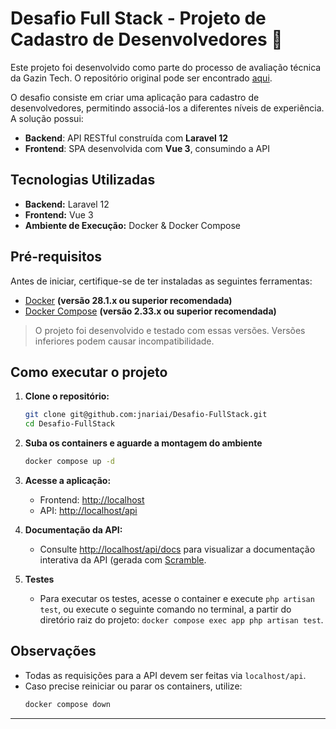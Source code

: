 # Desafio Full Stack - Projeto de Cadastro de Desenvolvedores 🚀

Este projeto foi desenvolvido como parte do processo de avaliação técnica da Gazin Tech. O repositório original pode ser encontrado [aqui](https://github.com/gazin-tech/Desafio-FullStack).

O desafio consiste em criar uma aplicação para cadastro de desenvolvedores, permitindo associá-los a diferentes níveis de experiência. A solução possui:

- **Backend**: API RESTful construída com **Laravel 12**
- **Frontend**: SPA desenvolvida com **Vue 3**, consumindo a API

## Tecnologias Utilizadas

- **Backend:** Laravel 12
- **Frontend:** Vue 3
- **Ambiente de Execução:** Docker & Docker Compose

## Pré-requisitos

Antes de iniciar, certifique-se de ter instaladas as seguintes ferramentas:

- [Docker](https://docs.docker.com/get-docker/) **(versão 28.1.x ou superior recomendada)**
- [Docker Compose](https://docs.docker.com/compose/install/) **(versão 2.33.x ou superior recomendada)**

> O projeto foi desenvolvido e testado com essas versões. Versões inferiores podem causar incompatibilidade.

## Como executar o projeto

1. **Clone o repositório:**
   ```bash
   git clone git@github.com:jnariai/Desafio-FullStack.git
   cd Desafio-FullStack
   ```

2. **Suba os containers e aguarde a montagem do ambiente**
   ```bash
   docker compose up -d
   ```

3. **Acesse a aplicação:**
   - Frontend: [http://localhost](http://localhost)
   - API: [http://localhost/api](http://localhost/api)

4. **Documentação da API:**
   - Consulte [http://localhost/api/docs](http://localhost/api/docs) para visualizar a documentação interativa da API (gerada com [Scramble](https://scramble.dedoc.co/).

5. **Testes**
   - Para executar os testes, acesse o container e execute `php artisan test`, ou execute o seguinte comando no terminal, a partir do diretório raiz do projeto:
     `docker compose exec app php artisan test`.

## Observações

- Todas as requisições para a API devem ser feitas via `localhost/api`.
- Caso precise reiniciar ou parar os containers, utilize:
  ```bash
  docker compose down
  ```
---